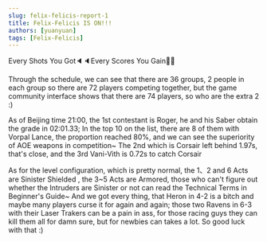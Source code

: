 ```yaml
---
slug: felix-felicis-report-1
title: Felix-Felicis IS ON!!!
authors: [yuanyuan]
tags: [Felix-Felicis]
---
```


Every Shots You Got🔈🔈Every Scores You Gain🎉🎉

Through the schedule, we can see that there are 36 groups, 2 people in each group so there are 72 players competing together, but the game community interface shows that there are 74 players, so who are the extra 2 :)

As of Beijing time 21:00, the 1st contestant is Roger, he and his Saber obtain the grade in 02:01.33; In the top 10 on the list, there are 8 of them with Vorpal Lance, the proportion reached 80%, and we can see the superiority of AOE weapons in competition~ The 2nd which is Corsair left behind 1.97s, that's close, and the 3rd Vani-Vith is 0.72s to catch Corsair

As for the level configuration, which is pretty normal, the 1、2 and 6 Acts are Sinister Shielded , the 3~5 Acts are Armored, those who can't figure out whether the Intruders are Sinister or not can read the Technical Terms in Beginner's Guide~ And we got every thing, that Heron in 4-2 is a bitch and maybe many players curse it for again and again; those two Ravens in 6-3 with their Laser Trakers can be a pain in ass, for those racing guys they can kill them all for damn sure, but for newbies can takes a lot. So good luck with that :)